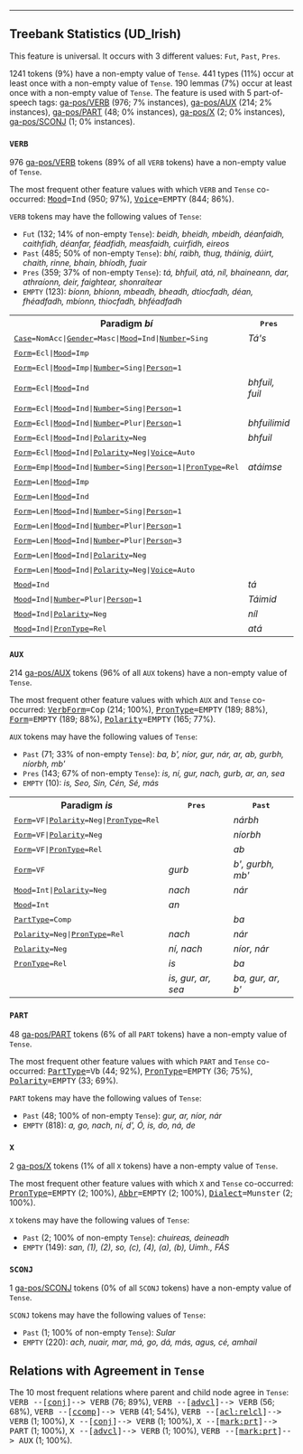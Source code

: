 

--------------------------------------------------------------------------------

## Treebank Statistics (UD_Irish)

This feature is universal.
It occurs with 3 different values: `Fut`, `Past`, `Pres`.

1241 tokens (9%) have a non-empty value of `Tense`.
441 types (11%) occur at least once with a non-empty value of `Tense`.
190 lemmas (7%) occur at least once with a non-empty value of `Tense`.
The feature is used with 5 part-of-speech tags: [ga-pos/VERB]() (976; 7% instances), [ga-pos/AUX]() (214; 2% instances), [ga-pos/PART]() (48; 0% instances), [ga-pos/X]() (2; 0% instances), [ga-pos/SCONJ]() (1; 0% instances).

### `VERB`

976 [ga-pos/VERB]() tokens (89% of all `VERB` tokens) have a non-empty value of `Tense`.

The most frequent other feature values with which `VERB` and `Tense` co-occurred: <tt><a href="Mood.html">Mood</a>=Ind</tt> (950; 97%), <tt><a href="Voice.html">Voice</a>=EMPTY</tt> (844; 86%).

`VERB` tokens may have the following values of `Tense`:

* `Fut` (132; 14% of non-empty `Tense`): <em>beidh, bheidh, mbeidh, déanfaidh, caithfidh, déanfar, féadfidh, measfaidh, cuirfidh, eireos</em>
* `Past` (485; 50% of non-empty `Tense`): <em>bhí, raibh, thug, tháinig, dúirt, chaith, rinne, bhain, bhíodh, fuair</em>
* `Pres` (359; 37% of non-empty `Tense`): <em>tá, bhfuil, atá, níl, bhaineann, dar, athraíonn, deir, faightear, shonraítear</em>
* `EMPTY` (123): <em>bíonn, bhíonn, mbeadh, bheadh, dtiocfadh, déan, fhéadfadh, mbíonn, thiocfadh, bhféadfadh</em>

<table>
  <tr><th>Paradigm <i>bí</i></th><th><tt>Pres</tt></th><th><tt>Fut</tt></th><th><tt>Past</tt></th></tr>
  <tr><td><tt><a href="Case.html">Case</a>=NomAcc|<a href="Gender.html">Gender</a>=Masc|<a href="Mood.html">Mood</a>=Ind|<a href="Number.html">Number</a>=Sing</tt></td><td><em>Tá's</em></td><td></td><td></td></tr>
  <tr><td><tt><a href="Form.html">Form</a>=Ecl|<a href="Mood.html">Mood</a>=Imp</tt></td><td></td><td></td><td><em>mbíodh</em></td></tr>
  <tr><td><tt><a href="Form.html">Form</a>=Ecl|<a href="Mood.html">Mood</a>=Imp|<a href="Number.html">Number</a>=Sing|<a href="Person.html">Person</a>=1</tt></td><td></td><td></td><td><em>mbínn</em></td></tr>
  <tr><td><tt><a href="Form.html">Form</a>=Ecl|<a href="Mood.html">Mood</a>=Ind</tt></td><td><em>bhfuil, fuil</em></td><td><em>mbeidh</em></td><td><em>raibh</em></td></tr>
  <tr><td><tt><a href="Form.html">Form</a>=Ecl|<a href="Mood.html">Mood</a>=Ind|<a href="Number.html">Number</a>=Sing|<a href="Person.html">Person</a>=1</tt></td><td></td><td></td><td><em>rabhas</em></td></tr>
  <tr><td><tt><a href="Form.html">Form</a>=Ecl|<a href="Mood.html">Mood</a>=Ind|<a href="Number.html">Number</a>=Plur|<a href="Person.html">Person</a>=1</tt></td><td><em>bhfuilimid</em></td><td></td><td></td></tr>
  <tr><td><tt><a href="Form.html">Form</a>=Ecl|<a href="Mood.html">Mood</a>=Ind|<a href="Polarity.html">Polarity</a>=Neg</tt></td><td><em>bhfuil</em></td><td><em>mbeidh</em></td><td></td></tr>
  <tr><td><tt><a href="Form.html">Form</a>=Ecl|<a href="Mood.html">Mood</a>=Ind|<a href="Polarity.html">Polarity</a>=Neg|<a href="Voice.html">Voice</a>=Auto</tt></td><td></td><td><em>mbeifear</em></td><td></td></tr>
  <tr><td><tt><a href="Form.html">Form</a>=Emp|<a href="Mood.html">Mood</a>=Ind|<a href="Number.html">Number</a>=Sing|<a href="Person.html">Person</a>=1|<a href="PronType.html">PronType</a>=Rel</tt></td><td><em>atáimse</em></td><td></td><td></td></tr>
  <tr><td><tt><a href="Form.html">Form</a>=Len|<a href="Mood.html">Mood</a>=Imp</tt></td><td></td><td></td><td><em>bhíodh</em></td></tr>
  <tr><td><tt><a href="Form.html">Form</a>=Len|<a href="Mood.html">Mood</a>=Ind</tt></td><td></td><td><em>bheidh</em></td><td><em>bhí</em></td></tr>
  <tr><td><tt><a href="Form.html">Form</a>=Len|<a href="Mood.html">Mood</a>=Ind|<a href="Number.html">Number</a>=Sing|<a href="Person.html">Person</a>=1</tt></td><td></td><td></td><td><em>bhíos</em></td></tr>
  <tr><td><tt><a href="Form.html">Form</a>=Len|<a href="Mood.html">Mood</a>=Ind|<a href="Number.html">Number</a>=Plur|<a href="Person.html">Person</a>=1</tt></td><td></td><td><em>bheimid</em></td><td><em>Bhíomar</em></td></tr>
  <tr><td><tt><a href="Form.html">Form</a>=Len|<a href="Mood.html">Mood</a>=Ind|<a href="Number.html">Number</a>=Plur|<a href="Person.html">Person</a>=3</tt></td><td></td><td></td><td><em>bhíodar</em></td></tr>
  <tr><td><tt><a href="Form.html">Form</a>=Len|<a href="Mood.html">Mood</a>=Ind|<a href="Polarity.html">Polarity</a>=Neg</tt></td><td></td><td><em>bheidh</em></td><td><em>raibh</em></td></tr>
  <tr><td><tt><a href="Form.html">Form</a>=Len|<a href="Mood.html">Mood</a>=Ind|<a href="Polarity.html">Polarity</a>=Neg|<a href="Voice.html">Voice</a>=Auto</tt></td><td></td><td></td><td><em>rabhthas</em></td></tr>
  <tr><td><tt><a href="Mood.html">Mood</a>=Ind</tt></td><td><em>tá</em></td><td><em>beidh</em></td><td><em>raibh</em></td></tr>
  <tr><td><tt><a href="Mood.html">Mood</a>=Ind|<a href="Number.html">Number</a>=Plur|<a href="Person.html">Person</a>=1</tt></td><td><em>Táimid</em></td><td></td><td></td></tr>
  <tr><td><tt><a href="Mood.html">Mood</a>=Ind|<a href="Polarity.html">Polarity</a>=Neg</tt></td><td><em>níl</em></td><td></td><td></td></tr>
  <tr><td><tt><a href="Mood.html">Mood</a>=Ind|<a href="PronType.html">PronType</a>=Rel</tt></td><td><em>atá</em></td><td></td><td></td></tr>
</table>

### `AUX`

214 [ga-pos/AUX]() tokens (96% of all `AUX` tokens) have a non-empty value of `Tense`.

The most frequent other feature values with which `AUX` and `Tense` co-occurred: <tt><a href="VerbForm.html">VerbForm</a>=Cop</tt> (214; 100%), <tt><a href="PronType.html">PronType</a>=EMPTY</tt> (189; 88%), <tt><a href="Form.html">Form</a>=EMPTY</tt> (189; 88%), <tt><a href="Polarity.html">Polarity</a>=EMPTY</tt> (165; 77%).

`AUX` tokens may have the following values of `Tense`:

* `Past` (71; 33% of non-empty `Tense`): <em>ba, b', níor, gur, nár, ar, ab, gurbh, níorbh, mb'</em>
* `Pres` (143; 67% of non-empty `Tense`): <em>is, ní, gur, nach, gurb, ar, an, sea</em>
* `EMPTY` (10): <em>is, Seo, Sin, Cén, Sé, más</em>

<table>
  <tr><th>Paradigm <i>is</i></th><th><tt>Pres</tt></th><th><tt>Past</tt></th></tr>
  <tr><td><tt><a href="Form.html">Form</a>=VF|<a href="Polarity.html">Polarity</a>=Neg|<a href="PronType.html">PronType</a>=Rel</tt></td><td></td><td><em>nárbh</em></td></tr>
  <tr><td><tt><a href="Form.html">Form</a>=VF|<a href="Polarity.html">Polarity</a>=Neg</tt></td><td></td><td><em>níorbh</em></td></tr>
  <tr><td><tt><a href="Form.html">Form</a>=VF|<a href="PronType.html">PronType</a>=Rel</tt></td><td></td><td><em>ab</em></td></tr>
  <tr><td><tt><a href="Form.html">Form</a>=VF</tt></td><td><em>gurb</em></td><td><em>b', gurbh, mb'</em></td></tr>
  <tr><td><tt><a href="Mood.html">Mood</a>=Int|<a href="Polarity.html">Polarity</a>=Neg</tt></td><td><em>nach</em></td><td><em>nár</em></td></tr>
  <tr><td><tt><a href="Mood.html">Mood</a>=Int</tt></td><td><em>an</em></td><td></td></tr>
  <tr><td><tt><a href="PartType.html">PartType</a>=Comp</tt></td><td></td><td><em>ba</em></td></tr>
  <tr><td><tt><a href="Polarity.html">Polarity</a>=Neg|<a href="PronType.html">PronType</a>=Rel</tt></td><td><em>nach</em></td><td><em>nár</em></td></tr>
  <tr><td><tt><a href="Polarity.html">Polarity</a>=Neg</tt></td><td><em>ní, nach</em></td><td><em>níor, nár</em></td></tr>
  <tr><td><tt><a href="PronType.html">PronType</a>=Rel</tt></td><td><em>is</em></td><td><em>ba</em></td></tr>
  <tr><td><tt></tt></td><td><em>is, gur, ar, sea</em></td><td><em>ba, gur, ar, b'</em></td></tr>
</table>

### `PART`

48 [ga-pos/PART]() tokens (6% of all `PART` tokens) have a non-empty value of `Tense`.

The most frequent other feature values with which `PART` and `Tense` co-occurred: <tt><a href="PartType.html">PartType</a>=Vb</tt> (44; 92%), <tt><a href="PronType.html">PronType</a>=EMPTY</tt> (36; 75%), <tt><a href="Polarity.html">Polarity</a>=EMPTY</tt> (33; 69%).

`PART` tokens may have the following values of `Tense`:

* `Past` (48; 100% of non-empty `Tense`): <em>gur, ar, níor, nár</em>
* `EMPTY` (818): <em>a, go, nach, ní, d', Ó, is, do, ná, de</em>

### `X`

2 [ga-pos/X]() tokens (1% of all `X` tokens) have a non-empty value of `Tense`.

The most frequent other feature values with which `X` and `Tense` co-occurred: <tt><a href="PronType.html">PronType</a>=EMPTY</tt> (2; 100%), <tt><a href="Abbr.html">Abbr</a>=EMPTY</tt> (2; 100%), <tt><a href="Dialect.html">Dialect</a>=Munster</tt> (2; 100%).

`X` tokens may have the following values of `Tense`:

* `Past` (2; 100% of non-empty `Tense`): <em>chuireas, deineadh</em>
* `EMPTY` (149): <em>san, (1), (2), so, (c), (4), (a), (b), Uimh., FÁS</em>

### `SCONJ`

1 [ga-pos/SCONJ]() tokens (0% of all `SCONJ` tokens) have a non-empty value of `Tense`.

`SCONJ` tokens may have the following values of `Tense`:

* `Past` (1; 100% of non-empty `Tense`): <em>Sular</em>
* `EMPTY` (220): <em>ach, nuair, mar, má, go, dá, más, agus, cé, amhail</em>

## Relations with Agreement in `Tense`

The 10 most frequent relations where parent and child node agree in `Tense`:
<tt>VERB --[<a href="../dep/conj.html">conj</a>]--> VERB</tt> (76; 89%),
<tt>VERB --[<a href="../dep/advcl.html">advcl</a>]--> VERB</tt> (56; 68%),
<tt>VERB --[<a href="../dep/ccomp.html">ccomp</a>]--> VERB</tt> (41; 54%),
<tt>VERB --[<a href="../dep/acl:relcl.html">acl:relcl</a>]--> VERB</tt> (1; 100%),
<tt>X --[<a href="../dep/conj.html">conj</a>]--> VERB</tt> (1; 100%),
<tt>X --[<a href="../dep/mark:prt.html">mark:prt</a>]--> PART</tt> (1; 100%),
<tt>X --[<a href="../dep/advcl.html">advcl</a>]--> VERB</tt> (1; 100%),
<tt>VERB --[<a href="../dep/mark:prt.html">mark:prt</a>]--> AUX</tt> (1; 100%).

